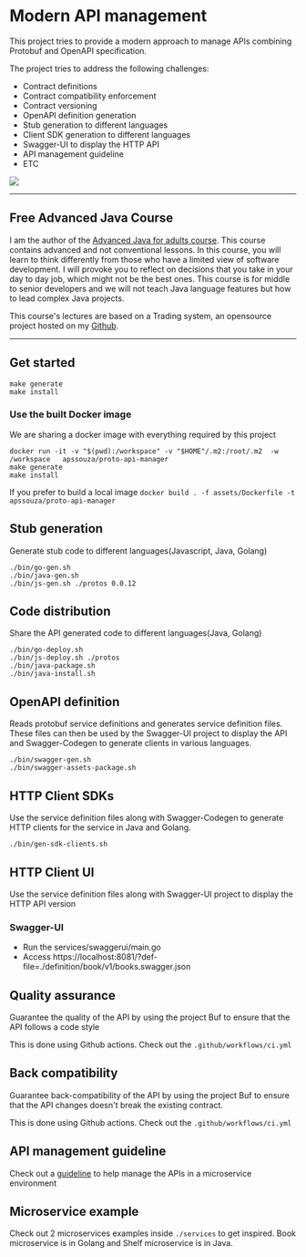 # Modern API management
This project tries to provide a modern approach to manage APIs 
combining Protobuf and OpenAPI specification.
 
The project tries to address the following challenges:
- Contract definitions
- Contract compatibility enforcement 
- Contract versioning
- OpenAPI definition generation
- Stub generation to different languages
- Client SDK generation to different languages
- Swagger-UI to display the HTTP API
- API management guideline 
- ETC

<a href="https://www.buymeacoffee.com/apssouza"><img src="https://miro.medium.com/max/654/1*rQv8JgstmK0juxP-Kb4IGg.jpeg"></a>

-----
## Free Advanced Java Course
I am the author of the [Advanced Java for adults course](https://www.udemy.com/course/advanced-java-for-adults/?referralCode=8014CCF0A5A931ADED5F). This course contains advanced and not conventional lessons. In this course, you will learn to think differently from those who have a limited view of software development. I will provoke you to reflect on decisions that you take in your day to day job, which might not be the best ones. This course is for middle to senior developers and we will not teach Java language features but how to lead complex Java projects. 

This course's lectures are based on a Trading system, an opensource project hosted on my [Github](https://github.com/apssouza22/trading-system).

-----


## Get started

```
make generate
make install
```

### Use the built Docker image
We are sharing a docker image with everything required by this project

```
docker run -it -v "$(pwd):/workspace" -v "$HOME"/.m2:/root/.m2  -w /workspace   apssouza/proto-api-manager
make generate
make install
```

If you prefer to build a local image `docker build . -f assets/Dockerfile -t apssouza/proto-api-manager` 


## Stub generation
Generate stub code to different languages(Javascript, Java, Golang)

```
./bin/go-gen.sh
./bin/java-gen.sh
./bin/js-gen.sh ./protos 0.0.12
```

## Code distribution
Share the API generated code to different languages(Java, Golang)

```
./bin/go-deploy.sh
./bin/js-deploy.sh ./protos
./bin/java-package.sh
./bin/java-install.sh
```
## OpenAPI definition 
Reads protobuf service definitions and generates service definition files.
These files can then be used by the Swagger-UI project to display the API and Swagger-Codegen to generate clients in various languages.

```
./bin/swagger-gen.sh
./bin/swagger-assets-package.sh
```

## HTTP Client SDKs
Use the service definition files along with Swagger-Codegen to generate HTTP clients for the service in Java and Golang.

```
./bin/gen-sdk-clients.sh
```

## HTTP Client UI
Use the service definition files along with Swagger-UI project to display the HTTP API version

### Swagger-UI
- Run the services/swaggerui/main.go
- Access https://localhost:8081/?def-file=./definition/book/v1/books.swagger.json

## Quality assurance 
Guarantee the quality of the API by using the project Buf to ensure that the API follows a 
code style

This is done using Github actions. Check out the `.github/workflows/ci.yml`

## Back compatibility
Guarantee back-compatibility of the API by using the project Buf to ensure that the API 
changes doesn't break the existing contract.

This is done using Github actions. Check out the `.github/workflows/ci.yml`

## API management guideline 
Check out a [guideline](https://github.com/apssouza22/modern-api-management/tree/master/guidelines) to help manage the APIs in a microservice environment

## Microservice example
Check out 2 microservices examples inside `./services` to get inspired. Book microservice is in Golang and
Shelf microservice is in Java.

